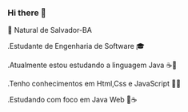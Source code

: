 ### Hi there 👋
📍 Natural de Salvador-BA 
 
.Estudante de Engenharia de Software 🎓

.Atualmente estou estudando a linguagem Java ☕️💞

.Tenho conhecimentos em Html,Css e JavaScript 🎨👨

.Estudando com foco em Java Web 🚀☕️


<!--
**ccaiomacedo/ccaiomacedo** is a ✨ _special_ ✨ repository because its `README.md` (this file) appears on your GitHub profile.

